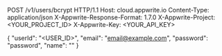 POST /v1/users/bcrypt HTTP/1.1
Host: cloud.appwrite.io
Content-Type: application/json
X-Appwrite-Response-Format: 1.7.0
X-Appwrite-Project: <YOUR_PROJECT_ID>
X-Appwrite-Key: <YOUR_API_KEY>

{
  "userId": "<USER_ID>",
  "email": "email@example.com",
  "password": "password",
  "name": "<NAME>"
}
